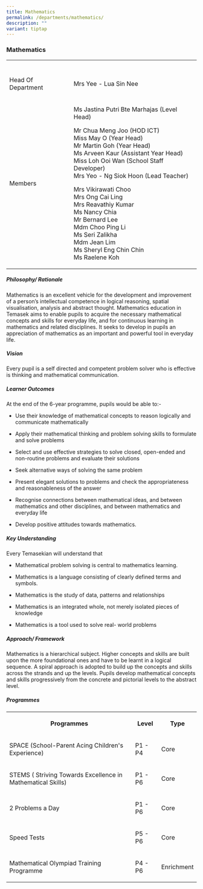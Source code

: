 ```yaml
---
title: Mathematics
permalink: /departments/mathematics/
description: ""
variant: tiptap
---
```

<h3>Mathematics</h3>
<table style="minWidth: 50px">
<colgroup>
<col>
<col>
</colgroup>
<tbody>
<tr>
<th rowspan="1" colspan="1">
<p></p>
</th>
<th rowspan="1" colspan="1">
<p></p>
</th>
</tr>
<tr>
<td rowspan="1" colspan="1">
<p>Head Of Department</p>
</td>
<td rowspan="1" colspan="1">
<p>Mrs Yee - Lua Sin Nee</p>
</td>
</tr>
<tr>
<td rowspan="1" colspan="1">
<p>Members</p>
</td>
<td rowspan="1" colspan="1">
<p>Ms Jastina Putri Bte Marhajas (Level Head)</p>
<p>Mr Chua Meng Joo (HOD ICT)
<br>Miss May O (Year Head)
<br>Mr Martin Goh (Year Head)
<br>Ms Arveen Kaur (Assistant Year Head)
<br>Miss Loh Ooi Wan (School Staff Developer)
<br>Mrs Yeo - Ng Siok Hoon (Lead Teacher)</p>
<p>Mrs Vikirawati Choo
<br>Mrs Ong Cai Ling
<br>Mrs Reavathiy Kumar
<br>Ms Nancy Chia
<br>Mr Bernard Lee
<br>Mdm Choo Ping Li
<br>Ms Seri Zalikha
<br>Mdm Jean Lim
<br>Ms Sheryl Eng Chin Chin
<br>Ms Raelene Koh</p>
</td>
</tr>
</tbody>
</table>
<h5>Philosophy/ Rationale</h5>
<p>Mathematics is an excellent vehicle for the development and improvement
of a person’s intellectual competence in logical reasoning, spatial visualisation,
analysis and abstract thought. Mathematics education in Temasek aims to
enable pupils to acquire the necessary mathematical concepts and skills
for everyday life, and for continuous learning in mathematics and related
disciplines. It seeks to develop in pupils an appreciation of mathematics
as an important and powerful tool in everyday life.</p>
<h5>Vision</h5>
<p>Every pupil is a self directed and competent problem solver who is effective
is thinking and mathematical communication.</p>
<h5>Learner Outcomes</h5>
<p>At the end of the 6-year programme, pupils would be able to:-</p>
<ul data-tight="true" class="tight">
<li>
<p>Use their knowledge of mathematical concepts to reason logically and communicate
mathematically</p>
</li>
<li>
<p>Apply their mathematical thinking and problem solving skills to formulate
and solve problems</p>
</li>
<li>
<p>Select and use effective strategies to solve closed, open-ended and non-routine
problems and evaluate their solutions</p>
</li>
<li>
<p>Seek alternative ways of solving the same problem</p>
</li>
<li>
<p>Present elegant solutions to problems and check the appropriateness and
reasonableness of the answer</p>
</li>
<li>
<p>Recognise connections between mathematical ideas, and between mathematics
and other disciplines, and between mathematics and everyday life</p>
</li>
<li>
<p>Develop positive attitudes towards mathematics.</p>
</li>
</ul>
<h5>Key Understanding</h5>
<p>Every Temasekian will understand that</p>
<ul data-tight="true" class="tight">
<li>
<p>Mathematical problem solving is central to mathematics learning.</p>
</li>
<li>
<p>Mathematics is a language consisting of clearly defined terms and symbols.</p>
</li>
<li>
<p>Mathematics is the study of data, patterns and relationships</p>
</li>
<li>
<p>Mathematics is an integrated whole, not merely isolated pieces of knowledge</p>
</li>
<li>
<p>Mathematics is a tool used to solve real- world problems</p>
</li>
</ul>
<h5>Approach/ Framework</h5>
<p>Mathematics is a hierarchical subject. Higher concepts and skills are
built upon the more foundational ones and have to be learnt in a logical
sequence. A spiral approach is adopted to build up the concepts and skills
across the strands and up the levels. Pupils develop mathematical concepts
and skills progressively from the concrete and pictorial levels to the
abstract level.</p>
<h5>Programmes</h5>
<table style="minWidth: 75px">
<colgroup>
<col>
<col>
<col>
</colgroup>
<tbody>
<tr>
<th rowspan="1" colspan="1">
<p>Programmes</p>
</th>
<th rowspan="1" colspan="1">
<p>Level</p>
</th>
<th rowspan="1" colspan="1">
<p>Type</p>
</th>
</tr>
<tr>
<td rowspan="1" colspan="1">
<p>SPACE (School-Parent Acing Children's Experience)</p>
</td>
<td rowspan="1" colspan="1">
<p>P1 - P4</p>
</td>
<td rowspan="1" colspan="1">
<p>Core</p>
</td>
</tr>
<tr>
<td rowspan="1" colspan="1">
<p>STEMS ( Striving Towards Excellence in Mathematical Skills)</p>
</td>
<td rowspan="1" colspan="1">
<p>P1 - P6</p>
</td>
<td rowspan="1" colspan="1">
<p>Core</p>
</td>
</tr>
<tr>
<td rowspan="1" colspan="1">
<p>2 Problems a Day</p>
</td>
<td rowspan="1" colspan="1">
<p>P1 - P6</p>
</td>
<td rowspan="1" colspan="1">
<p>Core</p>
</td>
</tr>
<tr>
<td rowspan="1" colspan="1">
<p>Speed Tests</p>
</td>
<td rowspan="1" colspan="1">
<p>P5 - P6</p>
</td>
<td rowspan="1" colspan="1">
<p>Core</p>
</td>
</tr>
<tr>
<td rowspan="1" colspan="1">
<p>Mathematical Olympiad Training Programme</p>
</td>
<td rowspan="1" colspan="1">
<p>P4 - P6</p>
</td>
<td rowspan="1" colspan="1">
<p>Enrichment</p>
</td>
</tr>
</tbody>
</table>
<p></p>